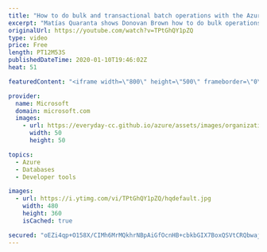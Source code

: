 ```yaml
---
title: "How to do bulk and transactional batch operations with the Azure Cosmos DB .NET SDK | Azure Friday"
excerpt: "Matías Quaranta shows Donovan Brown how to do bulk operations with the Azure Cosmos DB .NET SDK to maximize throughput, and how to use the new Transactional Batch support to create atomic groups of operations.  2:21 - Demo: Batch API 6:32 - Demo: Bulk API  Bulk import data to Azure Cosmos DB SQL API"
originalUrl: https://youtube.com/watch?v=TPtGhQY1pZQ
type: video
price: Free
length: PT12M53S
publishedDateTime: 2020-01-10T19:46:02Z
heat: 51

featuredContent: "<iframe width=\"800\" height=\"500\" frameborder=\"0\" src=\"https://www.youtube.com/embed/TPtGhQY1pZQ\" allow=\"accelerometer; autoplay; encrypted-media; gyroscope; picture-in-picture\" allowfullscreen></iframe>"

provider:
  name: Microsoft
  domain: microsoft.com
  images:
    - url: https://everyday-cc.github.io/azure/assets/images/organizations/microsoft.com-50x50.jpg
      width: 50
      height: 50

topics:
  - Azure
  - Databases
  - Developer tools

images:
  - url: https://i.ytimg.com/vi/TPtGhQY1pZQ/hqdefault.jpg
    width: 480
    height: 360
    isCached: true

secured: "oEZi4qp+O158X/CIMh6MrMQkhrNBpAiGfOcnHB+cbkbGIX7BoxQSVtCRQbwaj1ZyFY2Ii+8wvZXLkGAyfV1Zu3GjjXkuX7Piumz3F5f3KZBbq+slddQIdOQQibvmyKNWE9vmWXyLaWIS7AvBopwj3sq6PkThPNRl8vNovt1opQWOOQ2J6p9zcaVDb/YTSCqrFnH7gJ7jGTFfjXpnpnUfau4NNWWKphCHskfb3ni6TUNF9Yhy98l4LBWcx9eS81nZa/t5p+gnOu1nBl1QUSNcsJIUn2je9Imhsv57hgPxt8Oh0FGKVqLpDBqcbUDeZneIfVfnVi+dLauD6gkQW5hn2o7myZz+AWkt2D7Q30R/nWd7gd2STf1w995xjCJ+ZFBoQFQJCL8+D5TOL5oV3FV7J0WMXgqVd3JVpcSOHpqhcoU=;uKOe39akxCYhB3y8amuaMw=="
---
```


